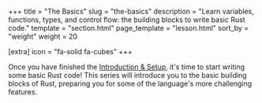 +++
title = "The Basics"
slug = "the-basics"
description = "Learn variables, functions, types, and control flow: the building blocks to write basic Rust code."
template = "section.html"
page_template = "lesson.html"
sort_by = "weight"
weight = 20

[extra]
icon = "fa-solid fa-cubes"
+++

Once you have finished the [Introduction & Setup](/lessons/1-intro-and-setup),
it's time to start writing some basic Rust code! This series will introduce you
to the basic building blocks of Rust, preparing you for some of the language's
more challenging features.